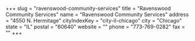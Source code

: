 +++
slug = "ravenswood-community-services"
title = "Ravenswood Community Services"
name = "Ravenswood Community Services"
address = "4550 N. Hermitage"
cityIndexKey = "city-il-chicago"
city = "Chicago"
state = "IL"
postal = "60640"
website = ""
phone = "773-769-0282"
fax = ""
+++
